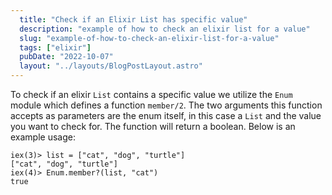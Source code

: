```yaml
---
  title: "Check if an Elixir List has specific value"
  description: "example of how to check an elixir list for a value"
  slug: "example-of-how-to-check-an-elixir-list-for-a-value"
  tags: ["elixir"]
  pubDate: "2022-10-07"
  layout: "../layouts/BlogPostLayout.astro"
---
```


To check if an elixir `List` contains a specific value we utilize the `Enum` module which defines a function `member/2`. The two arguments this function accepts as parameters are the enum itself, in this case a `List` and the value you want to check for. The function will return a boolean. Below is an example usage:

```
iex(3)> list = ["cat", "dog", "turtle"]
["cat", "dog", "turtle"]
iex(4)> Enum.member?(list, "cat")
true
```

